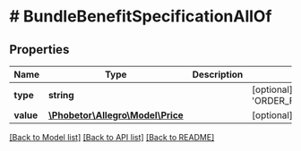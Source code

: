 # # BundleBenefitSpecificationAllOf

## Properties

Name | Type | Description | Notes
------------ | ------------- | ------------- | -------------
**type** | **string** |  | [optional] [default to 'ORDER_FIXED_DISCOUNT']
**value** | [**\Phobetor\Allegro\Model\Price**](Price.md) |  | [optional]

[[Back to Model list]](../../README.md#models) [[Back to API list]](../../README.md#endpoints) [[Back to README]](../../README.md)
